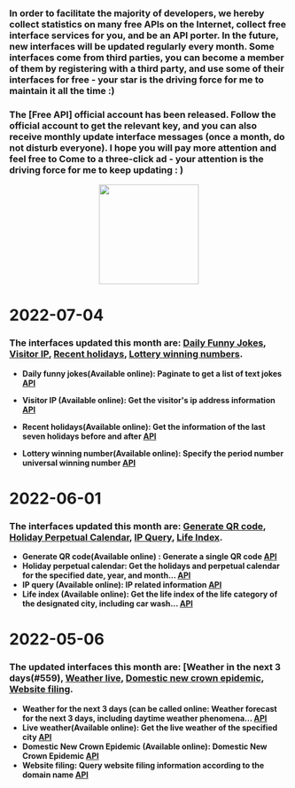 ### <b>In order to facilitate the majority of developers, we hereby collect statistics on many free APIs on the Internet, collect free interface services for you, and be an API porter. In the future, new interfaces will be updated regularly every month. Some interfaces come from third parties, you can become a member of them by registering with a third party, and use some of their interfaces for free</b> - your star is the driving force for me to maintain it all the time :)

### <b>The [Free API] official account has been released. Follow the official account to get the relevant key, and you can also receive monthly update interface messages (once a month, do not disturb everyone). I hope you will pay more attention and feel free to Come to a three-click ad<b> - your attention is the driving force for me to keep updating : )

<div align=center>
<img src="https://github.com/fangzesheng/free-api/blob/master/qrcode.gif" width="180" height="180">
</div>

# 2022-07-04

### The interfaces updated this month are: [Daily Funny Jokes](#567), [Visitor IP](#566), [Recent holidays](#565), [Lottery winning numbers](#564).

- **<a id="567">Daily funny jokes</a>(Available online):** Paginate to get a list of text jokes [API](https://www.free-api.com/doc/567)

- **<a id="566">Visitor IP</a> (Available online):** Get the visitor's ip address information [API](https://www.free-api.com/doc/566 )
 - **<a id="565">Recent holidays</a>(Available online):** Get the information of the last seven holidays before and after [API](https://www.free-api.com/doc/565 )
 - **<a id="564">Lottery winning number</a>(Available online):** Specify the period number universal winning number [API](https://www.free-api.com/doc/564 )

 # 2022-06-01

 ### The interfaces updated this month are: [Generate QR code](#563), [Holiday Perpetual Calendar](#562), [IP Query](#561), [Life Index](#560).

 - **<a id="563"> Generate QR code</a>(Available online) :** Generate a single QR code [API](https://www.free-api.com/doc/563)
 - **<a id="562">Holiday perpetual calendar</a>:** Get the holidays and perpetual calendar for the specified date, year, and month...  [API](https://www.free-api.com/doc/562)
 - **<a id="561">IP query</a> (Available online):** IP related information [API](https://www.free-api.com/doc/561)
 - **<a id="560">Life index</a> (Available online):** Get the life index of the life category of the designated city, including car wash...  [API](https://www.free-api.com/doc/560)

 # 2022-05-06

 ### The updated interfaces this month are: [Weather in the next 3 days(#559), [Weather live](#558), [Domestic new crown epidemic](#557), [Website filing](#556).

 - **<a id="559">Weather for the next 3 days</a> (can be called online:** Weather forecast for the next 3 days, including daytime weather phenomena... [API](https://www.free-api.com/doc/559)
- **<a id="558">Live weather</a>(Available online):** Get the live weather of the specified city [API](https://www.free-api.com/doc/558)
- **<a id="557">Domestic New Crown Epidemic</a> (Available online):** Domestic New Crown Epidemic [API](https://www.free-api.com/doc/557)
- **<a id="556">Website filing</a>:** Query website filing information according to the domain name [API](https://www.free-api.com/doc/556)